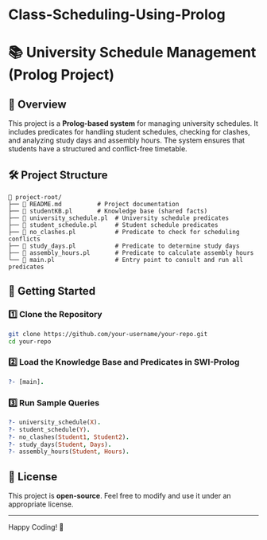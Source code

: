 ﻿# Class-Scheduling-Using-Prolog
# 📚 University Schedule Management (Prolog Project)

## 📌 Overview
This project is a **Prolog-based system** for managing university schedules. It includes predicates for handling student schedules, checking for clashes, and analyzing study days and assembly hours. The system ensures that students have a structured and conflict-free timetable.

## 🛠 Project Structure
```
📂 project-root/
├── 📄 README.md          # Project documentation
├── 📄 studentKB.pl       # Knowledge base (shared facts)
├── 📄 university_schedule.pl  # University schedule predicates
├── 📄 student_schedule.pl     # Student schedule predicates
├── 📄 no_clashes.pl           # Predicate to check for scheduling conflicts
├── 📄 study_days.pl           # Predicate to determine study days
├── 📄 assembly_hours.pl       # Predicate to calculate assembly hours
└── 📄 main.pl                 # Entry point to consult and run all predicates
```

## 🚀 Getting Started
### 1️⃣ Clone the Repository
```sh
git clone https://github.com/your-username/your-repo.git
cd your-repo
```

### 2️⃣ Load the Knowledge Base and Predicates in SWI-Prolog
```prolog
?- [main].
```

### 3️⃣ Run Sample Queries
```prolog
?- university_schedule(X).
?- student_schedule(Y).
?- no_clashes(Student1, Student2).
?- study_days(Student, Days).
?- assembly_hours(Student, Hours).
```

## 📜 License
This project is **open-source**. Feel free to modify and use it under an appropriate license.

---
Happy Coding! 🚀

